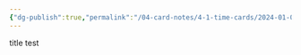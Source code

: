 ```yaml
---
{"dg-publish":true,"permalink":"/04-card-notes/4-1-time-cards/2024-01-01-2116/","noteIcon":""}
---
```


title test
